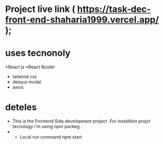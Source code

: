 #  Project live link ( https://task-dec-front-end-shaharia1999.vercel.app/ );
# uses tecnonoly
*React js
*React Router
* tailwind css
* deisyui modal
* axios
# deteles 
* This is the Frontend Side development project .For instalition projct tecnology i'm using npm packeg .
* * Local run command npm start
  
